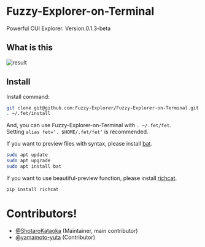 # Fuzzy-Explorer-on-Terminal
Powerful CUI Explorer. Version.0.1.3-beta

## What is this
![result](https://github.com/ShotaroKataoka/Fuzzy-Terminal-Explorer/blob/media/test.gif)

## Install
Install command:
```bash
git clone git@github.com:Fuzzy-Explorer/Fuzzy-Explorer-on-Terminal.git ~/.fet
. ~/.fet/install
```
And, you can use Fuzzy-Explorer-on-Terminal with `. ~/.fet/fet`.  
Setting `alias fet='. $HOME/.fet/fet'` is recommended.  

If you want to preview files with syntax, please install [bat](https://github.com/sharkdp/bat#installation).
```bash
sudo apt update
sudo apt upgrade
sudo apt install bat
```

If you want to use beautiful-preview function, please install [richcat](https://github.com/richcat-dev/richcat).
```
pip install richcat
```

# Contributors!
- [@ShotaroKataoka](https://github.com/ShotaroKataoka) (Maintainer, main contributor)
- [@yamamoto-yuta](https://github.com/yamamoto-yuta) (Contributor)
